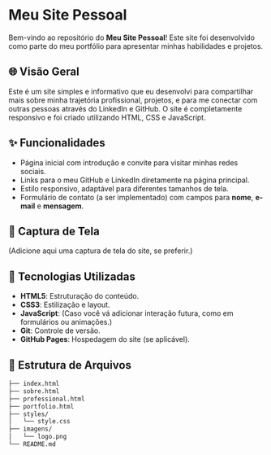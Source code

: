 # Meu Site Pessoal

Bem-vindo ao repositório do **Meu Site Pessoal**! Este site foi desenvolvido como parte do meu portfólio para apresentar minhas habilidades e projetos.

## 🌐 Visão Geral

Este é um site simples e informativo que eu desenvolvi para compartilhar mais sobre minha trajetória profissional, projetos, e para me conectar com outras pessoas através do LinkedIn e GitHub. O site é completamente responsivo e foi criado utilizando HTML, CSS e JavaScript.

## ✨ Funcionalidades

- Página inicial com introdução e convite para visitar minhas redes sociais.
- Links para o meu GitHub e LinkedIn diretamente na página principal.
- Estilo responsivo, adaptável para diferentes tamanhos de tela.
- Formulário de contato (a ser implementado) com campos para **nome**, **e-mail** e **mensagem**.

## 📸 Captura de Tela

(Adicione aqui uma captura de tela do site, se preferir.)

## 🚀 Tecnologias Utilizadas

- **HTML5**: Estruturação do conteúdo.
- **CSS3**: Estilização e layout.
- **JavaScript**: (Caso você vá adicionar interação futura, como em formulários ou animações.)
- **Git**: Controle de versão.
- **GitHub Pages**: Hospedagem do site (se aplicável).

## 📂 Estrutura de Arquivos

```bash
├── index.html
├── sobre.html
├── professional.html
├── portfolio.html
├── styles/
│   └── style.css
├── imagens/
│   └── logo.png
└── README.md
